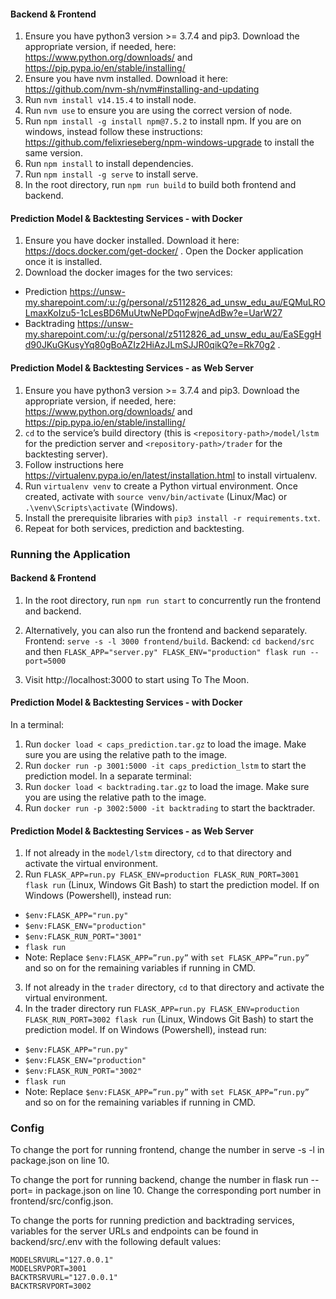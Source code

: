 #### Backend & Frontend
1. Ensure you have python3 version >= 3.7.4 and pip3. Download the appropriate version, if needed, here: https://www.python.org/downloads/ and https://pip.pypa.io/en/stable/installing/ 
2. Ensure you have nvm installed. Download it here: https://github.com/nvm-sh/nvm#installing-and-updating 
3. Run `nvm install v14.15.4` to install node.
4. Run `nvm use` to ensure you are using the correct version of node.
5. Run `npm install -g install npm@7.5.2` to install npm. If you are on windows, instead follow these instructions: https://github.com/felixrieseberg/npm-windows-upgrade to install the same version.
6. Run `npm install` to install dependencies.
7. Run `npm install -g serve` to install serve.
8. In the root directory, run `npm run build` to build both frontend and backend.

#### Prediction Model & Backtesting Services - with Docker
1. Ensure you have docker installed. Download it here: https://docs.docker.com/get-docker/ . Open the Docker application once it is installed.
2. Download the docker images for the two services:
- Prediction https://unsw-my.sharepoint.com/:u:/g/personal/z5112826_ad_unsw_edu_au/EQMuLROLmaxKoIzu5-1cLesBD6MuUtwNePDqoFwjneAdBw?e=UarW27
- Backtrading https://unsw-my.sharepoint.com/:u:/g/personal/z5112826_ad_unsw_edu_au/EaSEggHd90JKuGKusyYq80gBoAZIz2HiAzJLmSJJR0qikQ?e=Rk70g2 .

#### Prediction Model & Backtesting Services - as Web Server
1. Ensure you have python3 version >= 3.7.4 and pip3. Download the appropriate version, if needed, here: https://www.python.org/downloads/ and https://pip.pypa.io/en/stable/installing/ 
2. `cd` to the service’s build directory (this is `<repository-path>/model/lstm` for the prediction server and `<repository-path>/trader` for the backtesting server). 
3. Follow instructions here https://virtualenv.pypa.io/en/latest/installation.html to install virtualenv.
4. Run `virtualenv venv` to create a Python virtual environment. Once created, activate with `source venv/bin/activate` (Linux/Mac) or `.\venv\Scripts\activate` (Windows). 
5. Install the prerequisite libraries with `pip3 install -r requirements.txt`. 
6. Repeat for both services, prediction and backtesting. 

### Running the Application

#### Backend & Frontend
1. In the root directory, run `npm run start` to concurrently run the frontend and backend.
2. Alternatively, you can also run the frontend and backend separately. Frontend: `serve -s -l 3000 frontend/build`. Backend: `cd backend/src` and then `FLASK_APP="server.py" FLASK_ENV="production" flask run --port=5000`

2. Visit http://localhost:3000 to start using To The Moon.

#### Prediction Model & Backtesting Services - with Docker
In a terminal:
1. Run `docker load < caps_prediction.tar.gz` to load the image. Make sure you are using the relative path to the image.
2. Run `docker run -p 3001:5000 -it caps_prediction_lstm` to start the prediction model.
In a separate terminal:
1. Run `docker load < backtrading.tar.gz` to load the image. Make sure you are using the relative path to the image.
2. Run `docker run -p 3002:5000 -it backtrading` to start the backtrader.

#### Prediction Model & Backtesting Services - as Web Server
1. If not already in the `model/lstm` directory, `cd` to that directory and activate the virtual environment.  
2. Run `FLASK_APP=run.py FLASK_ENV=production FLASK_RUN_PORT=3001 flask run` (Linux, Windows Git Bash) to start the prediction model. If on Windows (Powershell), instead run: 
- `$env:FLASK_APP="run.py"`
- `$env:FLASK_ENV="production"`
- `$env:FLASK_RUN_PORT="3001"`
- `flask run`
- Note: Replace `$env:FLASK_APP=”run.py”` with `set FLASK_APP=”run.py”` and so on for the remaining variables if running in CMD. 
3. If not already in the `trader` directory, `cd` to that directory and activate the virtual environment.  
4. In the trader directory run `FLASK_APP=run.py FLASK_ENV=production FLASK_RUN_PORT=3002 flask run` (Linux, Windows Git Bash) to start the prediction model. If on Windows (Powershell), instead run: 
- `$env:FLASK_APP="run.py"`
- `$env:FLASK_ENV="production"`
- `$env:FLASK_RUN_PORT="3002"`
- `flask run`
- Note: Replace `$env:FLASK_APP=”run.py”` with `set FLASK_APP=”run.py”` and so on for the remaining variables if running in CMD. 

### Config

To change the port for running frontend, change the number in serve -s -l <port> in package.json on line 10.

To change the port for running backend, change the number in flask run --port=<port> in package.json on line 10. Change the corresponding port number in frontend/src/config.json.

To change the ports for running prediction and backtrading services, variables for the server URLs and endpoints can be found in backend/src/.env with the following default values: 
```
MODELSRVURL="127.0.0.1"
MODELSRVPORT=3001
BACKTRSRVURL="127.0.0.1"
BACKTRSRVPORT=3002
```
